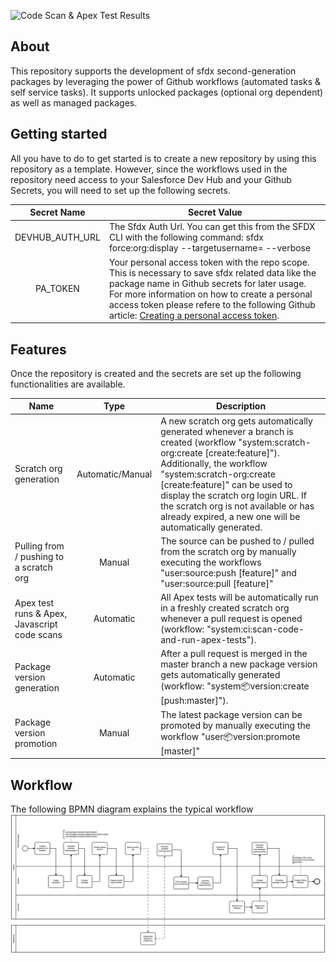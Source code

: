 ![Code Scan & Apex Test Results](../../workflows/system:ci:scan-code-and-run-apex-tests/badge.svg)

## About

This repository supports the development of sfdx second-generation packages by leveraging the power of Github workflows (automated tasks & self service tasks). It supports unlocked packages (optional org dependent) as well as managed packages.

## Getting started

All you have to do to get started is to create a new repository by using this repository as a template.
However, since the workflows used in the repository need access to your Salesforce Dev Hub and your Github Secrets, you will need to set up the following secrets.

|   Secret Name   | Secret Value                                                                                                                                                                                                                                                                                                                                                                                       |
| :-------------: | -------------------------------------------------------------------------------------------------------------------------------------------------------------------------------------------------------------------------------------------------------------------------------------------------------------------------------------------------------------------------------------------------- |
| DEVHUB_AUTH_URL | The Sfdx Auth Url. You can get this from the SFDX CLI with the following command: sfdx force:org:display --targetusername=<your dev hub username> --verbose                                                                                                                                                                                                                                        |
|    PA_TOKEN     | Your personal access token with the repo scope. This is necessary to save sfdx related data like the package name in Github secrets for later usage. For more information on how to create a personal access token please refere to the following Github article: [Creating a personal access token](https://docs.github.com/en/github/authenticating-to-github/creating-a-personal-access-token). |

## Features

Once the repository is created and the secrets are set up the following functionalities are available.

| Name                                         |       Type       | Description                                                                                                                                                                                                                                                                                                                                                           |
| -------------------------------------------- | :--------------: | --------------------------------------------------------------------------------------------------------------------------------------------------------------------------------------------------------------------------------------------------------------------------------------------------------------------------------------------------------------------- |
| Scratch org generation                       | Automatic/Manual | A new scratch org gets automatically generated whenever a branch is created (workflow "system:scratch-org:create [create:feature]"). Additionally, the workflow "system:scratch-org:create [create:feature]" can be used to display the scratch org login URL. If the scratch org is not available or has already expired, a new one will be automatically generated. |
| Pulling from / pushing to a scratch org      |      Manual      | The source can be pushed to / pulled from the scratch org by manually executing the workflows "user:source:push [feature]" and "user:source:pull [feature]"                                                                                                                                                                                                           |
| Apex test runs & Apex, Javascript code scans |    Automatic     | All Apex tests will be automatically run in a freshly created scratch org whenever a pull request is opened (workflow: "system:ci:scan-code-and-run-apex-tests").                                                                                                                                                                                                     |
| Package version generation                   |    Automatic     | After a pull request is merged in the master branch a new package version gets automatically generated (workflow: "system:package:version:create [push:master]").                                                                                                                                                                                                     |
| Package version promotion                    |      Manual      | The latest package version can be promoted by manually executing the workflow "user:package:version:promote [master]"                                                                                                                                                                                                                                                 |

## Workflow

The following BPMN diagram explains the typical workflow
![Workflow](./images/sfdx-github-wf.png)
